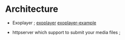
# Architecture

* Exoplayer ;
[exoplayer](https://github.com/google/ExoPlayer)
[exoplayer-example](https://www.blueappsoftware.com/android-exoplayer-example/)


* httpserver which support to submit your media files ;



